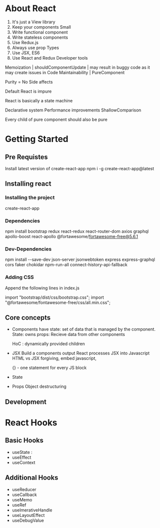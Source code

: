 # About React

1. It's just a View library
2. Keep your components Small
3. Write functional component
4. Write stateless components
5. Use Redux.js
6. Always use prop Types
7. Use JSX, ES6
8. Use React and Redux Developer tools

Memoization | shouldComponentUpdate | may result in buggy code as it may create issues in Code Maintainability | PureComponent

Purity = No Side affects

Default React is impure

React is basically a state machine

Declarative system Performance improvements ShallowComparison

Every child of pure component should also be pure

# Getting Started

## Pre Requistes

Install latest version of create-react-app
npm i -g create-react-app@latest

## Installing react

### Installing the project

create-react-app <projectname>

### Dependencies

npm install bootstrap redux react-redux react-router-dom axios graphql apollo-boost react-apollo @fortawesome/fortawesome-free@5.6.1

### Dev-Dependencies

npm install --save-dev json-server jsonwebtoken express express-graphql cors faker chokidar npm-run-all connect-history-api-fallback

### Adding CSS

Append the following lines in index.js

import "bootstrap/dist/css/bootstrap.css";
import "@fortawesome/fontawesome-free/css/all.min.css";

## Core concepts
- Components
    have state: set of data that is managed by the component.
        State: owns
        props: Recieve data from other components
   
   HoC : dynamically provided children    

- JSX
   Build a components output
   React processes JSX into Javascript
   HTML vs JSX
   forgiving, embed javascript, 

   {} - one statement for every JS block


- State
- Props
  Object destructuring


## Development

# React Hooks

## Basic Hooks

- useState :
- useEffect
- useContext

## Additional Hooks

- useReducer
- useCallback
- useMemo
- useRef
- useImerativeHandle
- useLayoutEffect
- useDebugValue
